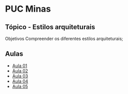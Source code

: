# PUC Minas

## Tópico - Estilos arquiteturais

Objetivos
  Compreender os diferentes estilos arquiteturais;


## Aulas
  - [Aula 01](./aula-01/readme.md)
  - [Aula 02](./aula-02/readme.md)
  - [Aula 03](./aula-03/readme.md)
  - [Aula 04](./aula-04/readme.md)
  - [Aula 05](./aula-05/readme.md)